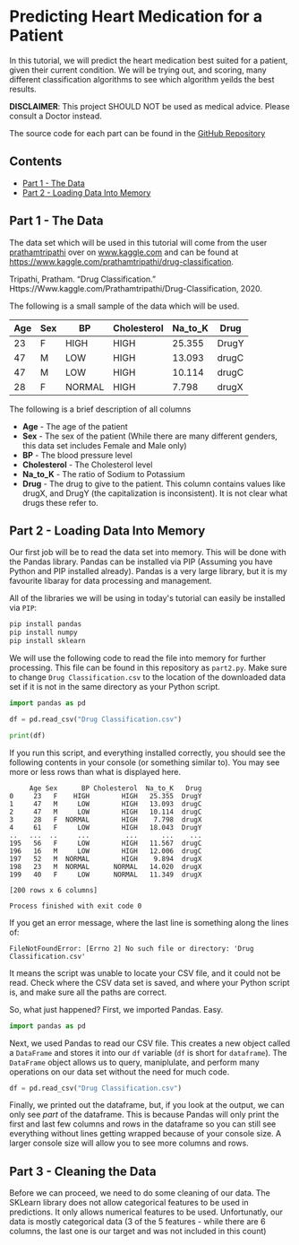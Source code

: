 # Predicting Heart Medication for a Patient

In this tutorial, we will predict the heart medication best suited for a patient, given their current condition. We will be trying out, and scoring, many different classification algorithms to see which algorithm yeilds the best results.

**DISCLAIMER**: This project SHOULD NOT be used as medical advice. Please consult a Doctor instead.

The source code for each part can be found in the [GitHub Repository](https://github.com/MLMadeSimple/Python-Machine-Learning-Tutorials/tree/main/Classification/Predicting%20Heart%20Medication%20for%20a%20Patient)

## Contents
- [Part 1 - The Data](#part-1---the-data)
- [Part 2 - Loading Data Into Memory](#part-2---loading-data-into-memory)

## Part 1 - The Data
The data set which will be used in this tutorial will come from the user [prathamtripathi](https://www.kaggle.com/prathamtripathi) over on www.kaggle.com and can be found at https://www.kaggle.com/prathamtripathi/drug-classification.

Tripathi, Pratham. “Drug Classification.” Https://Www.kaggle.com/Prathamtripathi/Drug-Classification, 2020. 

The following is a small sample of the data which will be used.

| Age | Sex | BP     | Cholesterol | Na_to_K | Drug  | 
|-----|-----|--------|-------------|---------|-------| 
| 23  | F   | HIGH   | HIGH        | 25.355  | DrugY | 
| 47  | M   | LOW    | HIGH        | 13.093  | drugC | 
| 47  | M   | LOW    | HIGH        | 10.114  | drugC | 
| 28  | F   | NORMAL | HIGH        | 7.798   | drugX | 

The following is a brief description of all columns
- **Age** - The age of the patient
- **Sex** - The sex of the patient (While there are many different genders, this data set includes Female and Male only)
- **BP** - The blood pressure level
- **Cholesterol** - The Cholesterol level
- **Na_to_K** - The ratio of Sodium to Potassium
- **Drug** - The drug to give to the patient. This column contains values like drugX, and DrugY (the capitalization is inconsistent). It is not clear what drugs these refer to.

## Part 2 - Loading Data Into Memory
Our first job will be to read the data set into memory. This will be done with the Pandas library. Pandas can be installed via PIP (Assuming you have Python and PIP installed already). Pandas is a very large library, but it is my favourite libaray for data processing and management.

All of the libraries we will be using in today's tutorial can easily be installed via `PIP`:
```bash
pip install pandas
pip install numpy
pip install sklearn
```

We will use the following code to read the file into memory for further processing. This file can be found in this repository as `part2.py`. Make sure to change `Drug Classification.csv` to the location of the downloaded data set if it is not in the same directory as your Python script.

```python
import pandas as pd

df = pd.read_csv("Drug Classification.csv")

print(df)
```

If you run this script, and everything installed correctly, you should see the following contents in your console (or something similar to). You may see more or less rows than what is displayed here.
```
     Age Sex      BP Cholesterol  Na_to_K   Drug
0     23   F    HIGH        HIGH   25.355  DrugY
1     47   M     LOW        HIGH   13.093  drugC
2     47   M     LOW        HIGH   10.114  drugC
3     28   F  NORMAL        HIGH    7.798  drugX
4     61   F     LOW        HIGH   18.043  DrugY
..   ...  ..     ...         ...      ...    ...
195   56   F     LOW        HIGH   11.567  drugC
196   16   M     LOW        HIGH   12.006  drugC
197   52   M  NORMAL        HIGH    9.894  drugX
198   23   M  NORMAL      NORMAL   14.020  drugX
199   40   F     LOW      NORMAL   11.349  drugX

[200 rows x 6 columns]

Process finished with exit code 0
```

If you get an error message, where the last line is something along the lines of:
```
FileNotFoundError: [Errno 2] No such file or directory: 'Drug Classification.csv'
```

It means the script was unable to locate your CSV file, and it could not be read. Check where the CSV data set is saved, and where your Python script is, and make sure all the paths are correct.

So, what just happened? First, we imported Pandas. Easy.
```python
import pandas as pd
```

Next, we used Pandas to read our CSV file. This creates a new object called a `DataFrame` and stores it into our `df` variable (`df` is short for `dataframe`). The `DataFrame` object allows us to query, maniplulate, and perform many operations on our data set without the need for much code.
```python
df = pd.read_csv("Drug Classification.csv")
```

Finally, we printed out the dataframe, but, if you look at the output, we can only see *part* of the dataframe. This is because Pandas will only print the first and last few columns and rows in the dataframe so you can still see everything without lines getting wrapped because of your console size. A larger console size will allow you to see more columns and rows.

## Part 3 - Cleaning the Data
Before we can proceed, we need to do some cleaning of our data. The SKLearn library does not allow categorical features to be used in predictions. It only allows numerical features to be used. Unfortunatly, our data is mostly categorical data (3 of the 5 features - while there are 6 columns, the last one is our target and was not included in this count)


